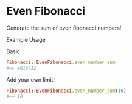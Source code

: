 # Even Fibonacci
Generate the sum of even fibonacci numbers!

Example Usage

Basic
```ruby
Fibonacci::EvenFibonacci.even_number_sum
#=> 4613732
```

Add your own limit!
```ruby
Fibonacci::EvenFibonacci.even_number_sum(10)
#=> 10
```

